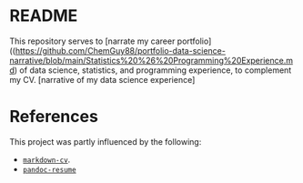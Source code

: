 # README

This repository serves to [narrate my career portfolio]((https://github.com/ChemGuy88/portfolio-data-science-narrative/blob/main/Statistics%20%26%20Programming%20Experience.md) of data science, statistics, and programming experience, to complement my CV. [narrative of my data science experience] 

# References

This project was partly influenced by the following:
- [`markdown-cv`](https://elipapa.github.io/markdown-cv/).
- [`pandoc-resume`](https://mszep.github.io/pandoc_resume/)
